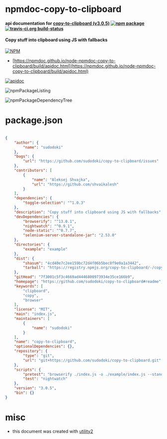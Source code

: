 # npmdoc-copy-to-clipboard

#### api documentation for  [copy-to-clipboard (v3.0.5)](https://github.com/sudodoki/copy-to-clipboard#readme)  [![npm package](https://img.shields.io/npm/v/npmdoc-copy-to-clipboard.svg?style=flat-square)](https://www.npmjs.org/package/npmdoc-copy-to-clipboard) [![travis-ci.org build-status](https://api.travis-ci.org/npmdoc/node-npmdoc-copy-to-clipboard.svg)](https://travis-ci.org/npmdoc/node-npmdoc-copy-to-clipboard)

#### Copy stuff into clipboard using JS with fallbacks

[![NPM](https://nodei.co/npm/copy-to-clipboard.png?downloads=true&downloadRank=true&stars=true)](https://www.npmjs.com/package/copy-to-clipboard)

- [https://npmdoc.github.io/node-npmdoc-copy-to-clipboard/build/apidoc.html](https://npmdoc.github.io/node-npmdoc-copy-to-clipboard/build/apidoc.html)

[![apidoc](https://npmdoc.github.io/node-npmdoc-copy-to-clipboard/build/screenCapture.buildCi.browser.%252Ftmp%252Fbuild%252Fapidoc.html.png)](https://npmdoc.github.io/node-npmdoc-copy-to-clipboard/build/apidoc.html)

![npmPackageListing](https://npmdoc.github.io/node-npmdoc-copy-to-clipboard/build/screenCapture.npmPackageListing.svg)

![npmPackageDependencyTree](https://npmdoc.github.io/node-npmdoc-copy-to-clipboard/build/screenCapture.npmPackageDependencyTree.svg)



# package.json

```json

{
    "author": {
        "name": "sudodoki"
    },
    "bugs": {
        "url": "https://github.com/sudodoki/copy-to-clipboard/issues"
    },
    "contributors": [
        {
            "name": "Aleksej Shvajka",
            "url": "https://github.com/shvaikalesh"
        }
    ],
    "dependencies": {
        "toggle-selection": "^1.0.3"
    },
    "description": "Copy stuff into clipboard using JS with fallbacks",
    "devDependencies": {
        "browserify": "^13.0.1",
        "nightwatch": "^0.9.1",
        "node-static": "^0.7.7",
        "selenium-server-standalone-jar": "2.53.0"
    },
    "directories": {
        "example": "example"
    },
    "dist": {
        "shasum": "4cd40e7c2ee159bc72d4f06b5bec8f9e0a1a3442",
        "tarball": "https://registry.npmjs.org/copy-to-clipboard/-/copy-to-clipboard-3.0.5.tgz"
    },
    "gitHead": "7f3001c5f3c4669ad4446800973934e35ce166b9",
    "homepage": "https://github.com/sudodoki/copy-to-clipboard#readme",
    "keywords": [
        "clipboard",
        "copy",
        "browser"
    ],
    "license": "MIT",
    "main": "index.js",
    "maintainers": [
        {
            "name": "sudodoki"
        }
    ],
    "name": "copy-to-clipboard",
    "optionalDependencies": {},
    "repository": {
        "type": "git",
        "url": "git+https://github.com/sudodoki/copy-to-clipboard.git"
    },
    "scripts": {
        "pretest": "browserify ./index.js -o ./example/index.js --standalone copyToClipboard",
        "test": "nightwatch"
    },
    "version": "3.0.5",
    "bin": {}
}
```



# misc
- this document was created with [utility2](https://github.com/kaizhu256/node-utility2)
